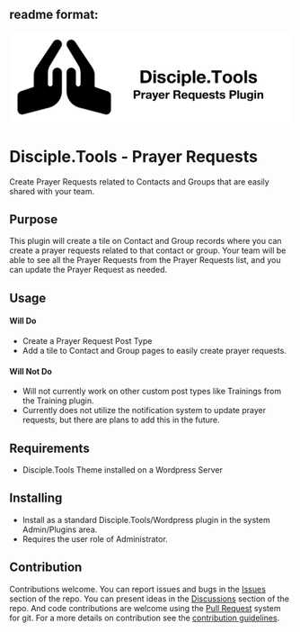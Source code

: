 ## readme format:

![Plugin Banner](https://github.com/micahmills/disciple-tools-prayer-request/raw/master/banner.png)

# Disciple.Tools - Prayer Requests

Create Prayer Requests related to Contacts and Groups that are easily shared with your team.

## Purpose

This plugin will create a tile on Contact and Group records where you can create a prayer requests related to that contact or group. Your team will be able to see all the Prayer Requests from the Prayer Requests list, and you can update the Prayer Request as needed.

## Usage

#### Will Do

- Create a Prayer Request Post Type
- Add a tile to Contact and Group pages to easily create prayer requests.

#### Will Not Do

- Will not currently work on other custom post types like Trainings from the Training plugin.
- Currently does not utilize the notification system to update prayer requests, but there are plans to add this in the future.

## Requirements

- Disciple.Tools Theme installed on a Wordpress Server

## Installing

- Install as a standard Disciple.Tools/Wordpress plugin in the system Admin/Plugins area.
- Requires the user role of Administrator.

## Contribution

Contributions welcome. You can report issues and bugs in the
[Issues](https://github.com/micahmills/disciple-tools-prayer-requests/issues) section of the repo. You can present ideas
in the [Discussions](https://github.com/micahmills/disciple-tools-prayer-requests/discussions) section of the repo. And
code contributions are welcome using the [Pull Request](https://github.com/micahmills/disciple-tools-prayer-requests/pulls)
system for git. For a more details on contribution see the
[contribution guidelines](https://github.com/micahmills/disciple-tools-prayer-requests/blob/master/CONTRIBUTING.md).
